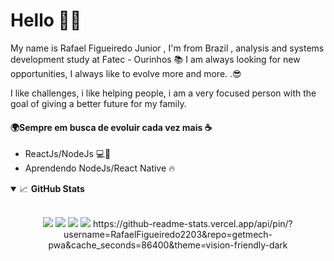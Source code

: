# Hello 👋🏼
My name is Rafael Figueiredo Junior , I'm from Brazil , analysis and systems development study at Fatec - Ourinhos 📚 I am always looking for new opportunities, I always like to evolve more and more. .😎

I like challenges, i like helping people, i am a very focused person with the goal of giving a better future for my family.

#### 🌍Sempre em busca de evoluir cada vez mais ☕

- ReactJs/NodeJs  💻💓
- Aprendendo NodeJs/React Native 🔥



<details open>
  <summary>📈 <b>GitHub Stats</b></summary>
  <br>
  <p align="center">
  <img src="https://github-readme-stats.vercel.app/api?username=RafaelFigueiredo2203&show_icons=true&hide=contribs,prs&cache_seconds=86400&theme=react"/>

  <img src="https://github-readme-stats.vercel.app/api/top-langs/?username=RafaelFigueiredo2203&layout=compact&theme=dark">
      <img src="https://github-readme-stats.vercel.app/api/top-langs/?username=RafaelFigueiredo2203&layout=compact&theme=dark">
     <img src="  https://github-readme-stats.vercel.app/api/pin/?username=RafaelFigueiredo2203&repo=getmech-pwa&cache_seconds=86400&theme=vision-friendly-dark
">
  https://github-readme-stats.vercel.app/api/pin/?username=RafaelFigueiredo2203&repo=getmech-pwa&cache_seconds=86400&theme=vision-friendly-dark
  </p>

</details>
